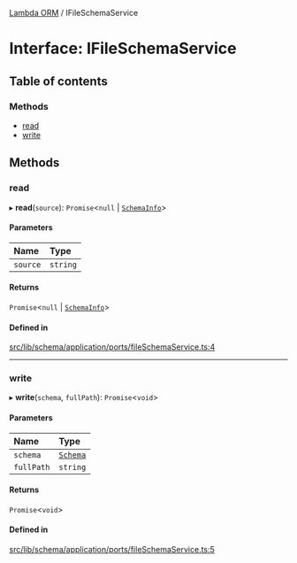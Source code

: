 [Lambda ORM](../README.md) / IFileSchemaService

# Interface: IFileSchemaService

## Table of contents

### Methods

- [read](IFileSchemaService.md#read)
- [write](IFileSchemaService.md#write)

## Methods

### read

▸ **read**(`source`): `Promise`\<``null`` \| [`SchemaInfo`](SchemaInfo.md)\>

#### Parameters

| Name | Type |
| :------ | :------ |
| `source` | `string` |

#### Returns

`Promise`\<``null`` \| [`SchemaInfo`](SchemaInfo.md)\>

#### Defined in

[src/lib/schema/application/ports/fileSchemaService.ts:4](https://github.com/lambda-orm/lambdaorm-base/blob/871b756b00d28fdc18bcbe969e2972718eead366/src/lib/schema/application/ports/fileSchemaService.ts#L4)

___

### write

▸ **write**(`schema`, `fullPath`): `Promise`\<`void`\>

#### Parameters

| Name | Type |
| :------ | :------ |
| `schema` | [`Schema`](Schema.md) |
| `fullPath` | `string` |

#### Returns

`Promise`\<`void`\>

#### Defined in

[src/lib/schema/application/ports/fileSchemaService.ts:5](https://github.com/lambda-orm/lambdaorm-base/blob/871b756b00d28fdc18bcbe969e2972718eead366/src/lib/schema/application/ports/fileSchemaService.ts#L5)
